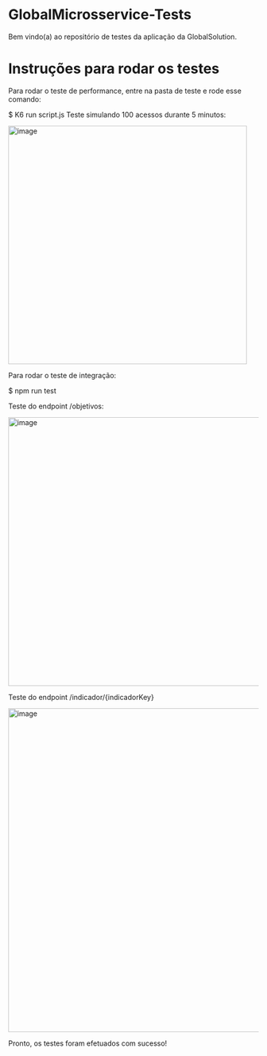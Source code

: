 # GlobalMicrosservice-Tests

Bem vindo(a) ao repositório de testes da aplicação da GlobalSolution.

# Instruções para rodar os testes
Para rodar o teste de performance, entre na pasta de teste e rode esse comando:

$ K6 run script.js
Teste simulando 100 acessos durante 5 minutos:

<img width="480" alt="image" src="https://github.com/Bruninho20/GlobalMicrosservice-Tests/assets/99261881/2deee7b8-d9ec-488f-8abb-281941e4abd4">

Para rodar o teste de integração:

$ npm run test


Teste do endpoint /objetivos:

<img width="541" alt="image" src="https://github.com/Bruninho20/GlobalMicrosservice-Tests/assets/99261881/a7223900-8c50-4ee2-a3de-731b46d96d76">


Teste do endpoint /indicador/{indicadorKey}

<img width="652" alt="image" src="https://github.com/Bruninho20/GlobalMicrosservice-Tests/assets/99261881/44408d72-2cbc-4dd8-9c16-159350d82951">

Pronto, os testes foram efetuados com sucesso!


